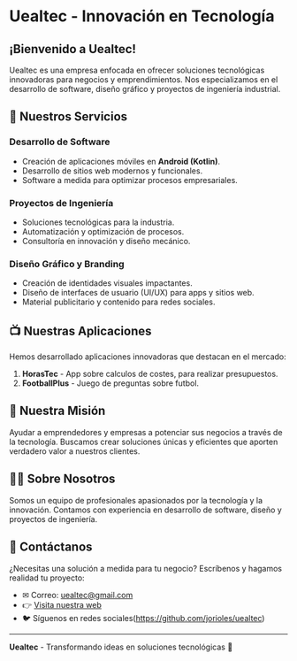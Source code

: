 # Uealtec - Innovación en Tecnología

## ¡Bienvenido a Uealtec!
Uealtec es una empresa enfocada en ofrecer soluciones tecnológicas innovadoras para negocios y emprendimientos. Nos especializamos en el desarrollo de software, diseño gráfico y proyectos de ingeniería industrial.

## 🌟 Nuestros Servicios
### Desarrollo de Software
- Creación de aplicaciones móviles en **Android (Kotlin)**.
- Desarrollo de sitios web modernos y funcionales.
- Software a medida para optimizar procesos empresariales.

### Proyectos de Ingeniería
- Soluciones tecnológicas para la industria.
- Automatización y optimización de procesos.
- Consultoría en innovación y diseño mecánico.

### Diseño Gráfico y Branding
- Creación de identidades visuales impactantes.
- Diseño de interfaces de usuario (UI/UX) para apps y sitios web.
- Material publicitario y contenido para redes sociales.

## 📺 Nuestras Aplicaciones
Hemos desarrollado aplicaciones innovadoras que destacan en el mercado:
1. **HorasTec** - App sobre calculos de costes, para realizar presupuestos.
2. **FootballPlus** - Juego de preguntas sobre futbol.

## 🚀 Nuestra Misión
Ayudar a emprendedores y empresas a potenciar sus negocios a través de la tecnología. Buscamos crear soluciones únicas y eficientes que aporten verdadero valor a nuestros clientes.

## 👨‍🎓 Sobre Nosotros
Somos un equipo de profesionales apasionados por la tecnología y la innovación. Contamos con experiencia en desarrollo de software, diseño y proyectos de ingeniería.

## 📅 Contáctanos
¿Necesitas una solución a medida para tu negocio?
Escríbenos y hagamos realidad tu proyecto:
- ✉ Correo: uealtec@gmail.com
- 👉 [Visita nuestra web](https://jorioles.github.io/uealtec/index.html)
- 🐦 Síguenos en redes sociales(https://github.com/jorioles/uealtec)

---
**Uealtec** - Transformando ideas en soluciones tecnológicas 🚀

